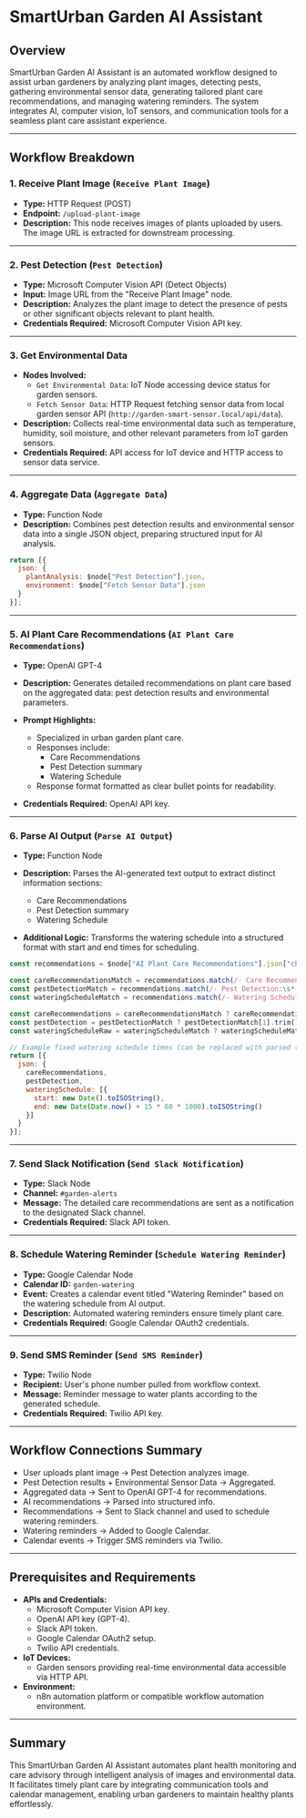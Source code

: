 # SmartUrban Garden AI Assistant

## Overview

SmartUrban Garden AI Assistant is an automated workflow designed to assist urban gardeners by analyzing plant images, detecting pests, gathering environmental sensor data, generating tailored plant care recommendations, and managing watering reminders. The system integrates AI, computer vision, IoT sensors, and communication tools for a seamless plant care assistant experience.

---

## Workflow Breakdown

### 1. Receive Plant Image (`Receive Plant Image`)

- **Type:** HTTP Request (POST)
- **Endpoint:** `/upload-plant-image`
- **Description:** This node receives images of plants uploaded by users. The image URL is extracted for downstream processing.

---

### 2. Pest Detection (`Pest Detection`)

- **Type:** Microsoft Computer Vision API (Detect Objects)
- **Input:** Image URL from the "Receive Plant Image" node.
- **Description:** Analyzes the plant image to detect the presence of pests or other significant objects relevant to plant health.
- **Credentials Required:** Microsoft Computer Vision API key.

---

### 3. Get Environmental Data

- **Nodes Involved:**
  - `Get Environmental Data`: IoT Node accessing device status for garden sensors.
  - `Fetch Sensor Data`: HTTP Request fetching sensor data from local garden sensor API (`http://garden-smart-sensor.local/api/data`).
- **Description:** Collects real-time environmental data such as temperature, humidity, soil moisture, and other relevant parameters from IoT garden sensors.
- **Credentials Required:** API access for IoT device and HTTP access to sensor data service.

---

### 4. Aggregate Data (`Aggregate Data`)

- **Type:** Function Node
- **Description:** Combines pest detection results and environmental sensor data into a single JSON object, preparing structured input for AI analysis.

```javascript
return [{
  json: {
    plantAnalysis: $node["Pest Detection"].json,
    environment: $node["Fetch Sensor Data"].json
  }
}];
```

---

### 5. AI Plant Care Recommendations (`AI Plant Care Recommendations`)

- **Type:** OpenAI GPT-4
- **Description:** Generates detailed recommendations on plant care based on the aggregated data: pest detection results and environmental parameters.

- **Prompt Highlights:**
  - Specialized in urban garden plant care.
  - Responses include:
    - Care Recommendations
    - Pest Detection summary
    - Watering Schedule
  - Response format formatted as clear bullet points for readability.

- **Credentials Required:** OpenAI API key.

---

### 6. Parse AI Output (`Parse AI Output`)

- **Type:** Function Node
- **Description:** Parses the AI-generated text output to extract distinct information sections:
  - Care Recommendations
  - Pest Detection summary
  - Watering Schedule

- **Additional Logic:** Transforms the watering schedule into a structured format with start and end times for scheduling.

```javascript
const recommendations = $node["AI Plant Care Recommendations"].json["choices"][0]["message"]["content"];

const careRecommendationsMatch = recommendations.match(/- Care Recommendations:\s*([\s\S]*?)(?=- Pest Detection:|$)/i);
const pestDetectionMatch = recommendations.match(/- Pest Detection:\s*([\s\S]*?)(?=- Watering Schedule:|$)/i);
const wateringScheduleMatch = recommendations.match(/- Watering Schedule:\s*([\s\S]*?)/i);

const careRecommendations = careRecommendationsMatch ? careRecommendationsMatch[1].trim() : "";
const pestDetection = pestDetectionMatch ? pestDetectionMatch[1].trim() : "";
const wateringScheduleRaw = wateringScheduleMatch ? wateringScheduleMatch[1].trim() : "";

// Example fixed watering schedule times (can be replaced with parsed times)
return [{
  json: {
    careRecommendations,
    pestDetection,
    wateringSchedule: [{
      start: new Date().toISOString(),
      end: new Date(Date.now() + 15 * 60 * 1000).toISOString()
    }]
  }
}];
```

---

### 7. Send Slack Notification (`Send Slack Notification`)

- **Type:** Slack Node
- **Channel:** `#garden-alerts`
- **Message:** The detailed care recommendations are sent as a notification to the designated Slack channel.
- **Credentials Required:** Slack API token.

---

### 8. Schedule Watering Reminder (`Schedule Watering Reminder`)

- **Type:** Google Calendar Node
- **Calendar ID:** `garden-watering`
- **Event:** Creates a calendar event titled "Watering Reminder" based on the watering schedule from AI output.
- **Description:** Automated watering reminders ensure timely plant care.
- **Credentials Required:** Google Calendar OAuth2 credentials.

---

### 9. Send SMS Reminder (`Send SMS Reminder`)

- **Type:** Twilio Node
- **Recipient:** User's phone number pulled from workflow context.
- **Message:** Reminder message to water plants according to the generated schedule.
- **Credentials Required:** Twilio API key.

---

## Workflow Connections Summary

- User uploads plant image → Pest Detection analyzes image.
- Pest Detection results + Environmental Sensor Data → Aggregated.
- Aggregated data → Sent to OpenAI GPT-4 for recommendations.
- AI recommendations → Parsed into structured info.
- Recommendations → Sent to Slack channel and used to schedule watering reminders.
- Watering reminders → Added to Google Calendar.
- Calendar events → Trigger SMS reminders via Twilio.

---

## Prerequisites and Requirements

- **APIs and Credentials:**
  - Microsoft Computer Vision API key.
  - OpenAI API key (GPT-4).
  - Slack API token.
  - Google Calendar OAuth2 setup.
  - Twilio API credentials.
- **IoT Devices:**
  - Garden sensors providing real-time environmental data accessible via HTTP API.
- **Environment:**
  - n8n automation platform or compatible workflow automation environment.

---

## Summary

This SmartUrban Garden AI Assistant automates plant health monitoring and care advisory through intelligent analysis of images and environmental data. It facilitates timely plant care by integrating communication tools and calendar management, enabling urban gardeners to maintain healthy plants effortlessly.